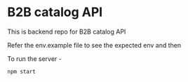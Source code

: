 # B2B catalog API

This is backend repo for B2B catalog API

Refer the env.example file to see the expected env and then

To run the server -

```
npm start
```
